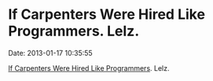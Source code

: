 If Carpenters Were Hired Like Programmers. Lelz.
================================================

Date: 2013-01-17 10:35:55

[If Carpenters Were Hired Like
Programmers](http://www.jasonbock.net/jb/Default.aspx?blog=entry.7c334037d1a9437d9fa6506e2f35eaac).
Lelz.
